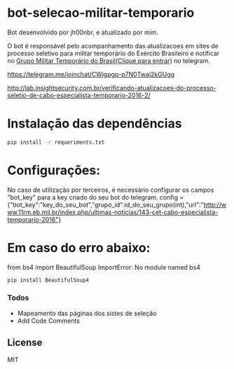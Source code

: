 # bot-selecao-militar-temporario
Bot desenvolvido por jh00nbr, e atualizado por mim.

O bot é responsável pelo acompanhamento das atualizacoes em sites de processo seletivo para militar temporário do Exército Brasileiro e  notificar no [Grupo Militar Temporário do Brasil(Clique para entrar)](https://telegram.me/joinchat/CWigpgp-p7N0Twaj2kGUgg)  no  telegram.




https://telegram.me/joinchat/CWigpgp-p7N0Twaj2kGUgg

http://lab.insightsecurity.com.br/verificando-atualizacoes-do-processo-seletio-de-cabo-especialista-temporario-2016-2/



# Instalação das dependências

```sh
pip install -r requeriments.txt
```

# Configurações:

No caso de utilização por terceiros, é necessário configurar os campos "bot_key" para a key criado do seu bot do telegram.
config = {"bot_key":"key_do_seu_bot","grupo_id":id_do_seu_grupo(int),"url":"http://www.11rm.eb.mil.br/index.php/ultimas-noticias/143-cet-cabo-especialista-temporario-2016"}


# Em caso do erro abaixo:

from bs4 import BeautifulSoup
ImportError: No module named bs4

```sh
pip install BeautifulSoup4
```

### Todos

 - Mapeamento das páginas dos sistes de seleção
 - Add Code Comments

License
----
MIT


